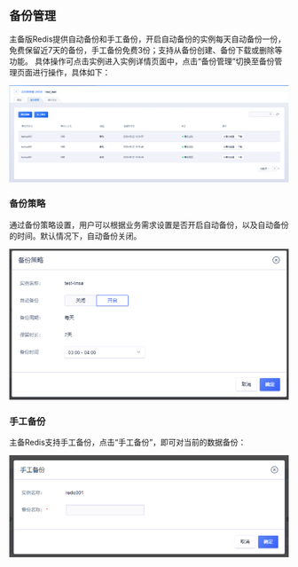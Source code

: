 ## 备份管理



主备版Redis提供自动备份和手工备份，开启自动备份的实例每天自动备份一份，免费保留近7天的备份，手工备份免费3份；支持从备份创建、备份下载或删除等功能。
具体操作可点击实例进入实例详情页面中，点击“备份管理”切换至备份管理页面进行操作，具体如下：

![image](/images/redis202005001.png)

### 备份策略

通过备份策略设置，用户可以根据业务需求设置是否开启自动备份，以及自动备份的时间。默认情况下，自动备份关闭。

![image](/images/redisv409.png)

### 手工备份

主备Redis支持手工备份，点击“手工备份”，即可对当前的数据备份：

![image](/images/redis052905.png)
